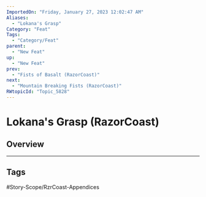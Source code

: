 ```yaml
---
ImportedOn: "Friday, January 27, 2023 12:02:47 AM"
Aliases:
  - "Lokana's Grasp"
Category: "Feat"
Tags:
  - "Category/Feat"
parent:
  - "New Feat"
up:
  - "New Feat"
prev:
  - "Fists of Basalt (RazorCoast)"
next:
  - "Mountain Breaking Fists (RazorCoast)"
RWtopicId: "Topic_5828"
---
```

# Lokana's Grasp (RazorCoast)
## Overview

---
## Tags
#Story-Scope/RzrCoast-Appendices


